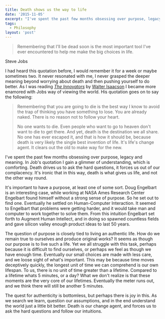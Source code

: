 ```yaml
---
title: Death shows us the way to life
date: '2015-11-05'
excerpt: "I've spent the past few months obsessing over purpose, legacy and meaning. In Job's quotation I gain a glimmer of understanding, which is comforting. Death drives us to ask the hard questions, it forces us out of our complacency. It's ironic that in this way, death is what gives us life, and not the other way round."
tags:
  - Philosophy
layout: 'post'
---
```


> Remembering that I'll be dead soon is the most important tool I've ever encountered to help me make the big choices in life.

Steve Jobs

I had heard this quotation before, I would remember it for a week or maybe
sometimes two. It never resonated with me, I never grasped the deeper meaning
beyond worrying about death and then pushing yourself to do better. As I was
reading [*The Innovators*][1] by [Walter Isaacson][2] I became more enamored
with Jobs way of viewing the world. His quotation goes on to say the following:

> Remembering that you are going to die is the best way I know to avoid the trap of thinking you have something to lose. You are already naked. There is no reason not to follow your heart.
>
>No one wants to die. Even people who want to go to heaven don't want to die to get there. And yet, death is the destination we all share. No one has ever escaped it, and that is how it should be, because death is very likely the single best invention of life. It's life's change agent. It clears out the old to make way for the new.

I've spent the past few months obsessing over purpose, legacy and meaning. In
Job's quotation I gain a glimmer of understanding, which is comforting. Death
drives us to ask the hard questions, it forces us out of our complacency. It's
ironic that in this way, death is what gives us life, and not the other way
round.

It's important to have a purpose, at least one of some sort. Doug Engelbart is
an interesting case, while working at NASA Ames Research Center Engelbart found
himself without a strong sense of purpose. So he set out to find one. Eventually
he settled on Human-Computer Interaction. It seemed to Engelbart that problems
were getting harder, and it would take man and computer to work together to
solve them. From this intuition Engelbart set forth to Augment Human Intellect,
and in doing so spawned countless fields and gave silicon valley enough product
ideas to last 50 years.

The question of purpose is closely tied to living an authentic life. How do we
remain true to ourselves and produce original works? It seems as though our
purpose is to live such a life. Yet we all struggle with this task, perhaps
because it is difficult to find ourselves, or perhaps we feel as though we have
enough time. Eventually our small choices are made with less care, and we loose
sight of what's important. This may be because time moves deceptively quickly,
the longest unit of time we can comprehend is our own lifespan. To us, there is
no unit of time greater than a lifetime. Compared to a lifetime whats 5 minutes,
or a day? What we don't realize is that these moments are the very core of our
lifetimes. Eventually the meter runs out, and we think there will still be
another 5 minutes.

The quest for authenticity is bottomless, but perhaps there is joy in this. As
we search we learn, question our assumptions, and in the end understand the
world just a little bit better. Death is our change agent, and forces us to ask
the hard questions and follow our intuitions.

[1]: https://en.wikipedia.org/wiki/The_Innovators:_How_a_Group_of_Inventors,_Hackers,_Geniuses,_and_Geeks_Created_the_Digital_Revolution
[2]: http://authors.simonandschuster.com/Walter-Isaacson/697650
